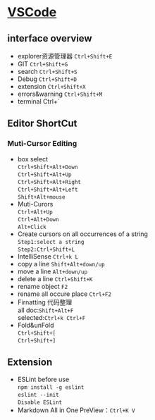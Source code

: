 # [VSCode](https://code.visualstudio.com/docs)
## interface overview
* explorer资源管理器     `Ctrl+Shift+E`
* GIT                   `Ctrl+Shift+G`
* search                `Ctrl+Shift+S`
* Debug                 `Ctrl+Shift+D`
* extension             `Ctrl+Shift+X`
* errors&warning    `Ctrl+Shift+M`
* terminal  Ctrl+`
## Editor ShortCut
### Muti-Cursor Editing
* box select  
`Ctrl+Shift+Alt+Down`  
`Ctrl+Shift+Alt+Up`  
`Ctrl+Shift+Alt+Right`  
`Ctrl+Shift+Alt+Left`  
`Shift+Alt+mouse`
* Muti-Curors  
`Ctrl+Alt+Up`  
`Ctrl+Alt+Down`  
`Alt+Click`  
* Create cursors on all occurrences of a string  
`Step1:select a string`  
`Step2:Ctrl+Shift+L`  
* IntelliSense
`Ctrl+k L`  
* copy a line
`Shift+Alt+down/up`
* move a line
`Alt+down/up`
* delete a line 
`Ctrl+Shift+K`
* rename object
`F2`
* rename all occure place
`Ctrl+F2`
* Firnatting 代码整理  
all doc:`Shift+Alt+F`   
selected:`Ctrl+k Ctrl+F`  
* Fold&unFold  
`Ctrl+Shift+[`  
`Ctrl+Shift+]`
## Extension
* ESLint before use  
`npm install -g eslint `   
`eslint --init `  
`Disable ESLint`  
* Markdown All in One
PreView：`Ctrl+K V`